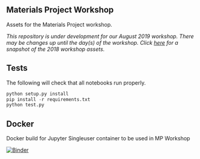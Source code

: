 ## Materials Project Workshop

Assets for the Materials Project workshop.

*This repository is under development for our August 2019 workshop. There may be changes up until the day(s) of the workshop. Click [here](https://github.com/materialsproject/workshop/releases) for a snapshot of the 2018 workshop assets.*

## Tests

The following will check that all notebooks run properly.

```python
python setup.py install
pip install -r requirements.txt
python test.py
```

## Docker

Docker build for Jupyter Singleuser container to be used in MP Workshop

[![Binder](https://mybinder.org/badge_logo.svg)](https://mybinder.org/v2/gh/shreddd/jupyter-singleuser-mp/master)
